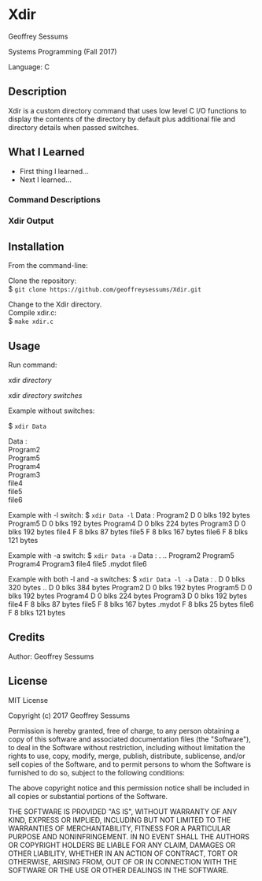 # Xdir

Geoffrey Sessums

Systems Programming (Fall 2017)

Language: C

## Description

Xdir is a custom directory command that uses low level C I/O functions to display the contents of the directory by default plus additional file and directory details when passed switches.

## What I Learned

* First thing I learned...
* Next I learned...

### Command Descriptions

### Xdir Output

## Installation

From the command-line:  

Clone the repository:  
$ ```git clone https://github.com/geoffreysessums/Xdir.git```

Change to the Xdir directory.  
Compile xdir.c:  
$ ```make xdir.c```

## Usage

Run command:

xdir *directory*

xdir *directory* *switches*

Example without switches:

$ ```xdir Data```

  Data :  
      Program2  
      Program5  
      Program4  
      Program3  
      file4  
      file5  
      file6  

Example with -l switch:
$ ```xdir Data -l```
  Data :
      Program2 D 0 blks 192 bytes
      Program5 D 0 blks 192 bytes
      Program4 D 0 blks 224 bytes
      Program3 D 0 blks 192 bytes
      file4 F 8 blks 87 bytes
      file5 F 8 blks 167 bytes
      file6 F 8 blks 121 bytes

Example with -a switch:
$ ```xdir Data -a```
  Data :
      .
      ..
      Program2
      Program5
      Program4
      Program3
      file4
      file5
      .mydot
      file6

Example with both -l and -a switches:
$ ```xdir Data -l -a```
  Data :
      . D 0 blks 320 bytes
      .. D 0 blks 384 bytes
      Program2 D 0 blks 192 bytes
      Program5 D 0 blks 192 bytes
      Program4 D 0 blks 224 bytes
      Program3 D 0 blks 192 bytes
      file4 F 8 blks 87 bytes
      file5 F 8 blks 167 bytes
      .mydot F 8 blks 25 bytes
      file6 F 8 blks 121 bytes

## Credits

Author: Geoffrey Sessums

## License

MIT License

Copyright (c) 2017 Geoffrey Sessums

Permission is hereby granted, free of charge, to any person obtaining a copy
of this software and associated documentation files (the "Software"), to deal
in the Software without restriction, including without limitation the rights
to use, copy, modify, merge, publish, distribute, sublicense, and/or sell
copies of the Software, and to permit persons to whom the Software is
furnished to do so, subject to the following conditions:

The above copyright notice and this permission notice shall be included in all
copies or substantial portions of the Software.

THE SOFTWARE IS PROVIDED "AS IS", WITHOUT WARRANTY OF ANY KIND, EXPRESS OR
IMPLIED, INCLUDING BUT NOT LIMITED TO THE WARRANTIES OF MERCHANTABILITY,
FITNESS FOR A PARTICULAR PURPOSE AND NONINFRINGEMENT. IN NO EVENT SHALL THE
AUTHORS OR COPYRIGHT HOLDERS BE LIABLE FOR ANY CLAIM, DAMAGES OR OTHER
LIABILITY, WHETHER IN AN ACTION OF CONTRACT, TORT OR OTHERWISE, ARISING FROM,
OUT OF OR IN CONNECTION WITH THE SOFTWARE OR THE USE OR OTHER DEALINGS IN THE
SOFTWARE.
